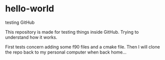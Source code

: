 # hello-world
testing GitHub

This repository is made for testing things inside GitHub. Trying to understand how it works.

First tests concern adding some f90 files and a cmake file. Then I will clone the repo back to my personal computer when back home...
